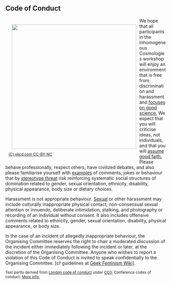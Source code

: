 <h2><a name="Code_of_Conduct"></a> Code of Conduct </h2>
<p></p>
<p>
<div style="float:left; width:400px; margin:10px"><a href="https://xkcd.com/385/"><img src="https://imgs.xkcd.com/comics/how_it_works.png" style="float:left; width:390px; margin:10px" /><span style="font-size:smaller">(C) xkcd.com CC-BY-NC</span></a></div>
We hope that all participants in the Inhomogeneous Cosmologies
workshop will enjoy an environment that is free from discrimination
and harassment and
<a href="https://jacobian.org/writing/codes-of-conduct/" target="_blank" >focuses on good science.</a>
We expect that you will criticise ideas, not individuals,
and that you will
<a href="https://en.wikipedia.org/wiki/Wikipedia:Assume_good_faith" target="_blank" >assume good faith.</a>
Please behave professionally, respect others, have civilized debates, and also please familiarise yourself with 
<a href="http://www.smh.com.au/comment/the-sinister-effect-of-casually-sexist-comments-20160513-gouhc6.html "target="_blank" >examples</a>
of comments, jokes or behaviour
that by <a href="https://en.wikipedia.org/wiki/Stereotype_threat" target="_blank" >stereotype threat</a> 
 risk reinforcing systematic social structures of domination related to
gender, sexual orientation, ethnicity, disability,
physical appearance, body size or dietary choices.
</p>
<p></p>
<p>Harassment is not appropriate behaviour. 
<a href="https://en.wikipedia.org/wiki/Sexual_harassment#Europe" target="_blank" >Sexual</a> or other harassment may include culturally inappropriate
physical contact, non-consensual sexual attention or innuendo,
deliberate intimidation, stalking, and photography or recording of an
individual without consent. It also includes offensive comments
related to ethnicity, gender, sexual orientation, disability, physical
appearance, or body size.
</p>
<p></p>
<p>In the case of an incident of allegedly inappropriate behaviour,
the Organising Committee reserves the right to chair a moderated
discussion of the incident either immediately following the incident or later,
at the discretion of the Organising Committee. Anyone who wishes to report a
violation of this Code of Conduct is invited to speak confidentially to the Organising Committee.
[cf guidelines at
<a href="http://geekfeminism.wikia.com/wiki/Conference_anti-harassment/Policy" target="_blank" >Geek Feminism Wiki</a>].
</em>
</p>
<p>
<span style="font-size:smaller">Text partly derived from <a href="https://github.com/apontzen/london_cc" target="_blank" >London code of conduct</a>
under <a href="https://creativecommons.org/share-your-work/public-domain/cc0/" target="_blank" >CC0;</a>
Conference codes of conduct: 
<a href="http://wunder.schoenaberselten.com/2016/02/17/should-my-tech-conference-community-have-a-code-of-conduct-recommended-resources/" target="_blank" >More info.</a></span>
</p>
<p></p>
